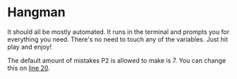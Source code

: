 # Hangman
It should all be mostly automated. It runs in the terminal and prompts you for everything you need. There's no need to touch any of the variables.
Just hit play and enjoy!

The default amount of mistakes P2 is allowed to make is 7. You can change this on [line 20](https://github.com/Haaffin/Hangman/blob/73e1f19d073d1349e1d15759c6b98e742d1bd8b5/hangman.py#L20).
